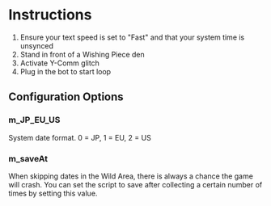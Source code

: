 # Instructions

1. Ensure your text speed is set to "Fast" and that your system time is unsynced
2. Stand in front of a Wishing Piece den
3. Activate Y-Comm glitch
4. Plug in the bot to start loop

## Configuration Options

### m_JP_EU_US
System date format. 0 = JP, 1 = EU, 2 = US

### m_saveAt
When skipping dates in the Wild Area, there is always a chance the game will crash. You can set the script to save after collecting a certain number of times by setting this value.
